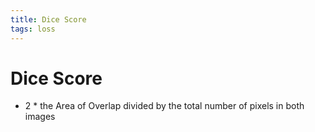 ```yaml
---
title: Dice Score
tags: loss
---
```


# Dice Score
- 2 * the Area of Overlap divided by the total number of pixels in both images






































